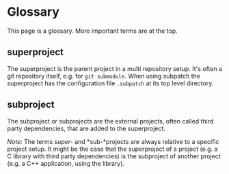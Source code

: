 # Glossary

This page is a glossary. More important terms are at the top.

## superproject

The superproject is the parent project in a multi repository setup. It's often
a git repository itself, e.g. for `git submodule`. When using subpatch the
superproject has the configuration file `.subpatch` at its top level directory.

## subproject

The subproject or subprojects are the external projects, often called third
party dependencies, that are added to the superproject.

*Note*: The terms *super-* and *sub-*projects are always relative to a specific
project setup. It might be the case that the superproject of a project (e.g. a
C library with third party dependencies) is the subproject of another project
(e.g. a C++ application, using the library).
